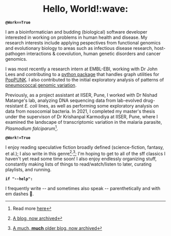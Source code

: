 <h1 align="center">Hello, World!:wave:</h1>

**`@Work==True`**

I am a bioinformatician and budding (biological) software developer interested in working on problems in human health and disease. My research interests include applying pespectives from functional genomics and evolutionary biology to areas such as infectious disease research, host-pathogen interactions & coevolution, human genetic disorders and cancer genomics. 

I was most recently a research intern at EMBL-EBI, working with Dr John Lees and contributing to a [python package](https://github.com/bacpop/pp-netlib) that handles graph utilities for [PopPUNK](https://github.com/bacpop/PopPUNK). I also contributed to the initial exploratory analysis of patterns of [pneumococcal genomic variation](https://www.bacpop.org/blog/mutspect/).  

Previously, as a project assistant at IISER, Pune, I worked with Dr Nishad Matange's lab, analyzing DNA sequencing data from lab-evolved drug-resistant *E. coli* lines, as well as performing some exploratory analysis on data from nosocomial bacteria. In 2021, I completed my master's thesis under the supervison of Dr Krishanpal Karmodiya at IISER, Pune, where I examined the landscape of transcriptomic variation in the malaria parasite, *Plasmodium falciparum*[^1]. 

**`@Work!=True`**

I enjoy reading speculative fiction broadly defined (science-fiction, fantasy, et al.); I also write in this genre[^2]<sup>,</sup>[^3]; I'm hoping to get to all of the sff classics I haven't yet read some time soon! I also enjoy endlessly organizing stuff, constantly making lists of things to read/watch/listen to later, curating playlists, and running. 

**`if "--help":`**

I frequently write -- and sometimes also speak -- parenthetically and with em dashes 🙂. 




[^1]: Read more [here](https://doi.org/10.1093/nargab/lqac036)

[^2]: [A blog, now archived](https://bruhaddave.wordpress.com/)
[^3]: [A much, **much** older blog, now archived](https://lotsofangryvoices.blogspot.com/)
<!---
bruhad-dave/bruhad-dave is a ✨ special ✨ repository because its `README.md` (this file) appears on your GitHub profile.
You can click the Preview link to take a look at your changes.
--->
